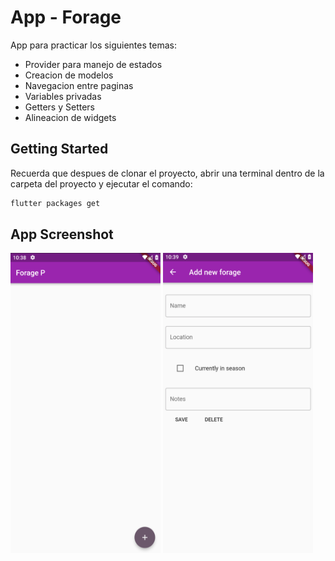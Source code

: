 # App - Forage

App para practicar los siguientes temas:
- Provider para manejo de estados
- Creacion de modelos
- Navegacion entre paginas
- Variables privadas
- Getters y Setters
- Alineacion de widgets

## Getting Started

Recuerda que despues de clonar el proyecto, abrir una terminal dentro de la carpeta del proyecto y ejecutar el comando:

```sh
flutter packages get
``` 

## App Screenshot


<img src="screenshot/Capture0.png" width="240" height="480" />
<img src="screenshot/Capture1.png" width="240" height="480" />

